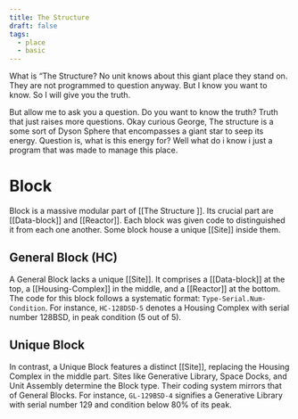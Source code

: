 ```yaml
---
title: The Structure
draft: false
tags:
  - place
  - basic
---
```

What is “The Structure? No unit knows about this giant place they stand on. They are not programmed to question anyway. But I know you want to know. So I will give you the truth. 

But allow me to ask you a question. Do you want to know the truth? Truth that just raises more questions. Okay curious George, The structure is a some sort of Dyson Sphere that encompasses a giant star to seep its energy. Question is, what is this energy for? Well what do i know i just a program that was made to manage this place.

# Block
Block is a massive modular part of [[The Structure ]]. Its crucial part are [[Data-block]] and [[Reactor]]. Each block was given code to distinguished it from each one another. Some block house a unique [[Site]] inside them.

## General Block (HC)
A General Block lacks a unique [[Site]]. It comprises a [[Data-block]] at the top, a [[Housing-Complex]] in the middle, and a [[Reactor]] at the bottom. The code for this block follows a systematic format: `Type-Serial.Num-Condition`. For instance, `HC-128DSD-5` denotes a Housing Complex with serial number 128BSD, in peak condition (5 out of 5).
## Unique Block
In contrast, a Unique Block features a distinct [[Site]], replacing the Housing Complex in the middle part. Sites like Generative Library, Space Docks, and Unit Assembly determine the Block type. Their coding system mirrors that of General Blocks. For instance, `GL-129BSD-4` signifies a Generative Library with serial number 129 and condition below 80% of its peak.